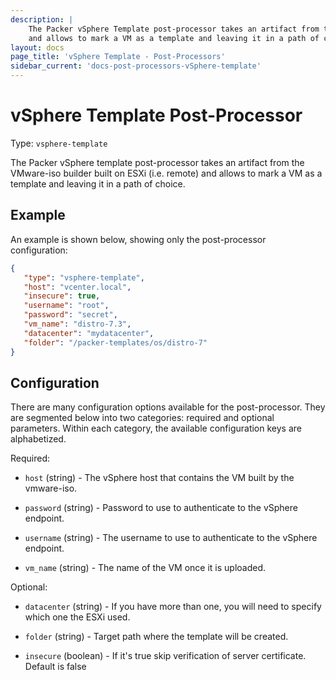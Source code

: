 ```yaml
---
description: |
    The Packer vSphere Template post-processor takes an artifact from the VMware-iso builder built on ESXi (i.e. remote)
    and allows to mark a VM as a template and leaving it in a path of choice. 
layout: docs
page_title: 'vSphere Template - Post-Processors'
sidebar_current: 'docs-post-processors-vSphere-template'
---
```


# vSphere Template Post-Processor

Type: `vsphere-template`

The Packer vSphere template post-processor takes an artifact from the VMware-iso builder built on ESXi (i.e. remote) and
allows to mark a VM as a template and leaving it in a path of choice.

## Example

An example is shown below, showing only the post-processor configuration:

``` json
{  
   "type": "vsphere-template",
   "host": "vcenter.local",
   "insecure": true,
   "username": "root",
   "password": "secret",      
   "vm_name": "distro-7.3",
   "datacenter": "mydatacenter",
   "folder": "/packer-templates/os/distro-7"   
}
```

## Configuration

There are many configuration options available for the post-processor. They are
segmented below into two categories: required and optional parameters. Within
each category, the available configuration keys are alphabetized.

Required:

-   `host` (string) - The vSphere host that contains the VM built by the vmware-iso. 

-   `password` (string) - Password to use to authenticate to the vSphere endpoint.

-   `username` (string) - The username to use to authenticate to the vSphere endpoint.

-   `vm_name` (string) - The name of the VM once it is uploaded.

Optional:

-   `datacenter` (string) - If you have more than one, you will need to specify which one the ESXi used.

-   `folder` (string) - Target path where the template will be created. 

-   `insecure` (boolean) - If it's true skip verification of server certificate. Default is false  
